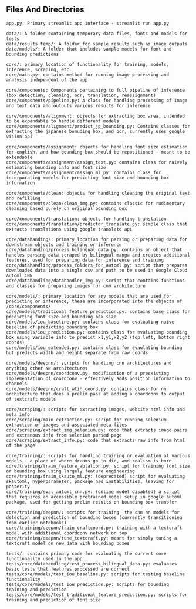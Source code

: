 

## Files And Directories
    app.py: Primary streamlit app interface - streamlit run app.py
    
    data/: A folder containing temporary data files, fonts and models for tests
    data/results_temp/: A folder for sample results such as image outputs
    data/models/: A folder that includes sample models for font and bounding predictions
    
    core/: primary location of functionality for training, models, inference, scraping, etc.
    core/main.py: contains method for running image processing and analysis independent of the app
     
    core/components: Components pertaining to full pipeline of inference (box detection, cleaning, ocr, translation, reassignment)
    core/components/pipeline.py: A class for handling processing of image and text data and outputs various results for inference
    
    core/components/alignment: objects for extracting box area, intended to be expandable to handle different models
    core/components/alignment/predict_jp_bounding.py: Contains classes for extracting the japanese bonuding box, and ocr, currently uses google vision api
     
    core/components/assignment: objects for handling font size estimation for english, and how bounding box should be repositioned - meant to be extendable
    core/components/assignment/assign_text.py: contains class for naively estimating bounding info and font size
    core/components/assignment/assign_ml.py: contains class for incorporating models for predicting font size and bounding box information
    
    core/components/clean: objects for handling cleaning the original text and refilling
    core/components/clean/clean_img.py: contains classic for rudimentary cleaning based purely on original bounding box
       
    core/components/translation: objects for handling translation
    core/components/translation/predictor_translate.py: simple class that extracts translations using google translate api
    
    core/datahanding/: primary location for parsing or preparing data for downstream objects and training or inference
    core/datahanding/process_bilingual_data.py: contains an object that handles parsing data scraped by bilingual manga and creates additional features, used for preparing data for inference and training
    core/datahandling/process_folders_for_automl.py: script that prepares downloaded data into a single csv and path to be used in Google Cloud automl CNN 
    core/datahandling/datahandler_img.py: script that contains functions and classes for preparing images for cnn architecture
    
    core/models/: primary location for any models that are used for predicting or inference, these are incorporated into the objects of /core/components/
    core/models/traditional_feature_prediction.py: contains base class for predicting font size and bounding box size
    core/models/iou_baseline.py: contains class for evaluating naive baseline of predicting bounding box
    core/models/iou_prediction.py: contains class for evaluating bounding box using variable info to predict x1,y1,x2,y2 (top left, bottom right coords)
    core/models/iou_extended.py: contains class for evaulating bounding but predicts width and height separate from raw coords
    
    core/models/deepnn/: scripts for handling cnn architectures and anything other NN architectures
    core/models/deepnn/coordconv.py: modification of a preexisting implementation of coordconv - effectively adds position information to channels
    core/models/deepnn/craft_wtih_coord.py: contains class for nn architecture that does a prelim pass at adding a coordconv to output of textcraft models
    
    core/scraping/: scripts for extracting images, website html info and meta info
    core/scraping/main_extraction.py: script for running selenium extraction of images and associated meta files
    core/scraping/extract_img_selenium.py: code that extracts image pairs and extranous info from selenium parsed page
    core/scraping/extract_info.py: code that extracts raw info from html of the page

    core/training/: scripts for handling training or evaluation of various models - a place of where dreams go to die, and realism is born
    core/training/train_feature_ablation.py: script for training font size or bounding box using largely feature engineering
    core/training/train_skauto_ml.py: (deprecated) script for evaluating skautoml, hyperparameter, package had instabilities, leaving for posterity
    core/training/eval_automl_cnn.py: (online model disabled) a script that requires an accessible pretrained model setup in google automl package, used for getting prelim results on bounding box transfer
    
    core/training/deepnn/: scripts for training  the cnn nn models for detection and prediction of bounding boxes (currently transitioning from earlier notebooks) 
    core/training/deepnn/train_craftcoord.py: training with a textcraft model with additional coordconv network on top
    core/training/deepnn/tune_textcraft.py: meant for simply tuning a textcraft model on new data with bounding boxes
    
    tests/: contains primary code for evaluating the current core functionality used in the app
    tests/core/datahandling/test_process_bilingual_data.py: evaluates basic tests that features processed are correct
    tests/core/models/test_iou_baseline.py: scripts for testing baseline functionality
    tests/core/models/test_iou_prediction.py: scripts for bounding training and prediction
    tests/core/models/test_traditional_feature_prediction.py: scripts for training and prediction of font size
    
    